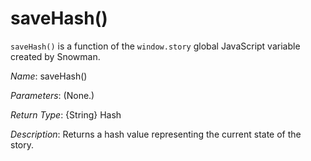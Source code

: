 # saveHash()

`saveHash()` is a function of the `window.story` global JavaScript variable created by Snowman.

*Name*: saveHash()

*Parameters*: (None.)

*Return Type*: {String} Hash

*Description*: Returns a hash value representing the current state of the story.
